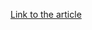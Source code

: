[Link to the article](https://blog.talosintelligence.com/2022/01/nanocore-netwire-and-asyncrat-spreading.html)
